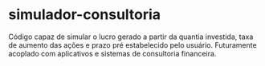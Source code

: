 # simulador-consultoria
Código capaz de simular o lucro gerado a partir da quantia investida, taxa de aumento das ações e prazo pré estabelecido pelo usuário. Futuramente acoplado com aplicativos e sistemas de consultoria financeira.
